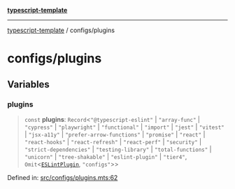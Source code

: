 [**typescript-template**](../README.md)

---

[typescript-template](../README.md) / configs/plugins

# configs/plugins

## Variables

### plugins

> `const` **plugins**: `Record`\<`"@typescript-eslint"` \| `"array-func"` \| `"cypress"` \| `"playwright"` \| `"functional"` \| `"import"` \| `"jest"` \| `"vitest"` \| `"jsx-a11y"` \| `"prefer-arrow-functions"` \| `"promise"` \| `"react"` \| `"react-hooks"` \| `"react-refresh"` \| `"react-perf"` \| `"security"` \| `"strict-dependencies"` \| `"testing-library"` \| `"total-functions"` \| `"unicorn"` \| `"tree-shakable"` \| `"eslint-plugin"` \| `"tier4"`, `Omit`\<[`ESLintPlugin`](../types/flat-config.md#eslintplugin), `"configs"`\>\>

Defined in: [src/configs/plugins.mts:62](https://github.com/noshiro-pf/eslint-config-typed/blob/main/src/configs/plugins.mts#L62)
